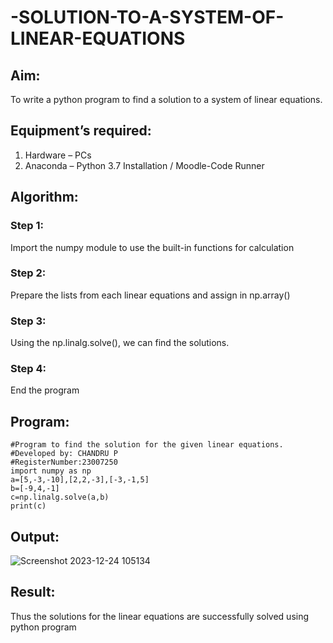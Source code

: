# -SOLUTION-TO-A-SYSTEM-OF-LINEAR-EQUATIONS
## Aim:
To write a python program to find a solution to a system of linear equations.
## Equipment’s required:
1. 	Hardware – PCs
2. 	Anaconda – Python 3.7 Installation / Moodle-Code Runner
## Algorithm:
### Step 1: 
Import the numpy module to use the built-in functions for calculation
### Step 2: 
Prepare the lists from each linear equations and assign in np.array()
### Step 3: 
Using the np.linalg.solve(), we can find the solutions.
### Step 4: 
End the program
## Program:
```
#Program to find the solution for the given linear equations.
#Developed by: CHANDRU P
#RegisterNumber:23007250
import numpy as np
a=[5,-3,-10],[2,2,-3],[-3,-1,5]
b=[-9,4,-1]
c=np.linalg.solve(a,b)
print(c)
```
## Output:
![Screenshot 2023-12-24 105134](https://github.com/chandru174642/-SOLUTION-TO-A-SYSTEM-OF-LINEAR-EQUATIONS/assets/139841798/06e2a05b-5193-4c72-8f57-e913fbe9cba3)

## Result: 
Thus the solutions for the linear equations are successfully solved using python program

